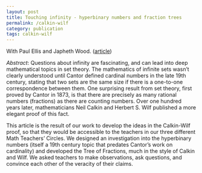 ```yaml
---
layout: post
title: Touching infinity - hyperbinary numbers and fraction trees
permalink: /calkin-wilf
category: publication
tags: calkin-wilf
---
```


With Paul Ellis and Japheth Wood. ([article](https://www.mathteacherscircle.org/news/mtc-magazine/s2018/touching-infinity/))<!--more-->

*Abstract*: Questions about infinity are fascinating, and can lead into deep mathematical topics in set theory. The mathematics of infinite sets wasn’t clearly understood until Cantor defined cardinal numbers in the late 19th century, stating that two sets are the same size if there is a one-to-one correspondence between them. One surprising result from set theory, first proved by Cantor in 1873, is that there are precisely as many rational numbers (fractions) as there are counting numbers. Over one hundred years later, mathematicians Neil Calkin and Herbert S. Wilf published a more elegant proof of this fact.

This article is the result of our work to develop the ideas in the Calkin-Wilf proof, so that they would be accessible to the teachers in our three different Math Teachers’ Circles. We designed an investigation into the hyperbinary numbers (itself a 19th century topic that predates Cantor’s work on cardinality) and developed the Tree of Fractions, much in the style of Calkin and Wilf. We asked teachers to make observations, ask questions, and convince each other of the veracity of their claims.
